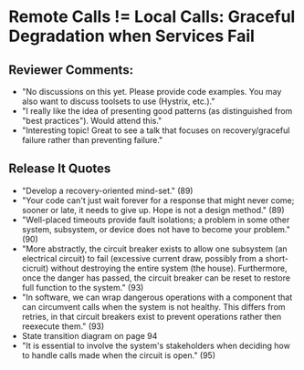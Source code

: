 # Remote Calls != Local Calls: Graceful Degradation when Services Fail

## Reviewer Comments:

- "No discussions on this yet.  Please provide code examples.  You may also want
   to discuss toolsets to use (Hystrix, etc.)."
- "I really like the idea of presenting good patterns (as distinguished from
   "best practices"). Would attend this."
- "Interesting topic!  Great to see a talk that focuses on recovery/graceful
   failure rather than preventing failure."

## Release It Quotes

- "Develop a recovery-oriented mind-set." (89)
- "Your code can't just wait forever for a response that might never come;
   sooner or late, it needs to give up. Hope is not a design method." (89)
- "Well-placed timeouts provide fault isolations; a problem in some other
   system, subsystem, or device does not have to become your problem." (90)
- "More abstractly, the circuit breaker exists to allow one subsystem (an
   electrical circuit) to fail (excessive current draw, possibly from a
   short-cicruit) without destroying the entire system (the house). Furthermore,
   once the danger has passed, the circuit breaker can be reset to restore full
   function to the system." (93)
- "In software, we can wrap dangerous operations with a component that can
   circumvent calls when the system is not healthy. This differs from retries,
   in that circuit breakers exist to prevent operations rather then reexecute
   them." (93)
- State transition diagram on page 94
- "It is essential to involve the system's stakeholders when deciding how to
   handle calls made when the circuit is open." (95)

[1]: https://github.com/danielfm/pybreaker
[2]: https://github.com/edgeware/python-circuit
[3]: http://techblog.netflix.com/2011/12/making-netflix-api-more-resilient.html
[4]: https://en.wikipedia.org/wiki/Circuit_breaker_design_pattern
[5]: https://vimeo.com/33359539
[6]: https://github.com/Netflix/Hystrix
[7]: https://github.com/rubyist/circuitbreaker
